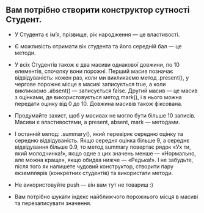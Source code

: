 ## Вам потрібно створити конструктор сутності Студент.

* У Студента є ім’я, прізвище, рік народження — це властивості.

* Є можливість отримати вік студента та його середній бал — це методи.

* У всіх Студентів також є два масиви однакової довжини, по 10 елементів,
  спочатку вони порожні. Перший масив позначає відвідуваність: кожен раз, коли
  ми викликаємо метод .present(), у чергове порожнє місце в масиві записується
  true, а коли викликаємо .absent() — записується false. Другий масив — це масив
  з оцінками, де використовується метод mark(), і в нього можна передати оцінку
  від 0 до 10. Довжина масивів також фіксована.

* Продумайте захист, щоб у масивах не могло бути більше 10 записів. Масиви є
  властивостями, а present, absent, mark — методами.

* І останній метод: .summary(), який перевіряє середню оцінку та середню
  відвідуваність. Якщо середня оцінка більше 9, а середнє відвідування більше
  0.9, то метод summary повертає рядок «Ух ти, який молодчинка!», якщо одне з
  цих значень менше — «Нормально, але можна краще», якщо обидва нижче —
  «Редька!». І не забудьте, після того як напишете чудовий конструктор, створити
  пару екземплярів (конкретних студентів) та використати методи.

* Не використовуйте push — він вам тут не товариш :)
* Вам потрібно шукати індекс найближчого порожнього місця в масиві та
  перезаписувати значення.
